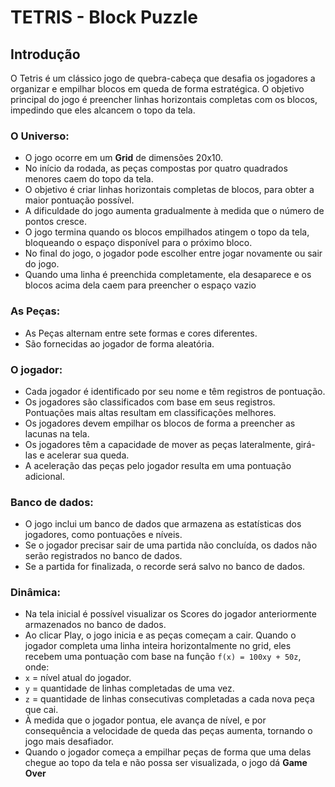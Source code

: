 # **TETRIS** - Block Puzzle
## Introdução


O Tetris é um clássico jogo de quebra-cabeça que desafia os jogadores a organizar e empilhar blocos em queda de forma estratégica. O objetivo principal do jogo é preencher linhas horizontais completas com os blocos, impedindo que eles alcancem o topo da tela. 


### O Universo:

- O jogo ocorre em um **Grid** de dimensões 20x10.
- No início da rodada, as peças compostas por quatro quadrados menores caem do topo da tela.
- O objetivo é criar linhas horizontais completas de blocos, para obter a maior pontuação possível.
- A dificuldade do jogo aumenta gradualmente à medida que o número de pontos cresce.
- O jogo termina quando os blocos empilhados atingem o topo da tela, bloqueando o espaço disponível para o próximo bloco.
- No final do jogo, o jogador pode escolher entre jogar novamente ou sair do jogo.
- Quando uma linha é preenchida completamente, ela desaparece e os blocos acima dela caem para preencher o espaço vazio


### As Peças:

- As Peças alternam entre sete formas e cores diferentes.
- São fornecidas ao jogador de forma aleatória.


### O jogador:

- Cada jogador é identificado por seu nome e têm registros de pontuação.
- Os jogadores são classificados com base em seus registros. Pontuações mais altas resultam em classificações melhores.
- Os jogadores devem empilhar os blocos de forma a preencher as lacunas na tela.
- Os jogadores têm a capacidade de mover as peças lateralmente, girá-las e acelerar sua queda.
- A aceleração das peças pelo jogador resulta em uma pontuação adicional.


### Banco de dados:

- O jogo inclui um banco de dados que armazena as estatísticas dos jogadores, como pontuações e níveis.
- Se o jogador precisar sair de uma partida não concluída, os dados não serão registrados no banco de dados.
- Se a partida for finalizada, o recorde será salvo no banco de dados.


### Dinâmica:

- Na tela inicial é possível visualizar os Scores do jogador anteriormente armazenados no banco de dados.
- Ao clicar Play, o jogo inicia e as peças começam a cair.
Quando o jogador completa uma linha inteira horizontalmente no grid, eles recebem uma pontuação com base na função `f(x) = 100xy + 50z`, onde:
 - `x` = nível atual do jogador.
 - `y` = quantidade de linhas completadas de uma vez.
 - `z` = quantidade de linhas consecutivas completadas a cada nova peça que cai.
- À medida que o jogador pontua, ele avança de nível, e por consequência a velocidade de queda das peças aumenta, tornando o jogo mais desafiador.
- Quando o jogador começa a empilhar peças de forma que uma delas chegue ao topo da tela e não possa ser visualizada, o jogo dá **Game Over**
